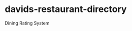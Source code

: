 # davids-restaurant-directory
Dining Rating System
<!DOCTYPE html>
<html lang="en">
<head>
    <meta charset="UTF-8">
    <meta name="viewport" content="width=device-width, initial-scale=1.0">
    <title>David's Restaurant Directory</title>
    <script src="https://unpkg.com/react@18/umd/react.production.min.js"></script>
    <script src="https://unpkg.com/react-dom@18/umd/react-dom.production.min.js"></script>
    <script src="https://unpkg.com/@babel/standalone/babel.min.js"></script>
    <script src="https://unpkg.com/lucide@latest/dist/umd/lucide.js"></script>
    <script src="https://cdn.tailwindcss.com"></script>
    <style>
        /* PWA styles for better mobile experience */
        body {
            -webkit-touch-callout: none;
            -webkit-user-select: none;
            -khtml-user-select: none;
            -moz-user-select: none;
            -ms-user-select: none;
            user-select: none;
            -webkit-tap-highlight-color: transparent;
        }
        
        input[type="text"], input[type="range"] {
            -webkit-user-select: text;
            -moz-user-select: text;
            -ms-user-select: text;
            user-select: text;
        }

        /* Custom slider styles */
        input[type="range"] {
            -webkit-appearance: none;
            appearance: none;
            background: transparent;
            cursor: pointer;
        }

        input[type="range"]::-webkit-slider-track {
            background: #e5e7eb;
            height: 8px;
            border-radius: 4px;
        }

        input[type="range"]::-webkit-slider-thumb {
            -webkit-appearance: none;
            appearance: none;
            background: #3b82f6;
            height: 20px;
            width: 20px;
            border-radius: 50%;
            cursor: pointer;
        }

        input[type="range"]::-moz-range-track {
            background: #e5e7eb;
            height: 8px;
            border-radius: 4px;
            border: none;
        }

        input[type="range"]::-moz-range-thumb {
            background: #3b82f6;
            height: 20px;
            width: 20px;
            border-radius: 50%;
            cursor: pointer;
            border: none;
        }
    </style>
</head>
<body>
    <div id="root"></div>

    <script type="text/babel">
        const { useState } = React;
        const { Star, Plus, Utensils, DollarSign, Heart, AlertTriangle, Package } = lucide;

        const RestaurantRatingApp = () => {
            const [restaurants, setRestaurants] = useState([]);
            const [showAddForm, setShowAddForm] = useState(false);
            const [newRestaurant, setNewRestaurant] = useState({
                name: '',
                location: '',
                isTakeout: false,
                foodQuality: 5,
                annoyanceLevel: 5,
                travelsWell: 5,
                tasteToPrice: 5,
                wantToReturn: 5
            });

            const handleAddRestaurant = () => {
                if (newRestaurant.name.trim()) {
                    const totalScore = newRestaurant.foodQuality + 
                        (newRestaurant.isTakeout ? newRestaurant.travelsWell : newRestaurant.annoyanceLevel) + 
                        newRestaurant.tasteToPrice + 
                        newRestaurant.wantToReturn;
                    const restaurantWithScore = {
                        ...newRestaurant,
                        id: Date.now(),
                        totalScore,
                        dateAdded: new Date().toLocaleDateString()
                    };
                    setRestaurants([restaurantWithScore, ...restaurants]);
                    setNewRestaurant({
                        name: '',
                        location: '',
                        isTakeout: false,
                        foodQuality: 5,
                        annoyanceLevel: 5,
                        travelsWell: 5,
                        tasteToPrice: 5,
                        wantToReturn: 5
                    });
                    setShowAddForm(false);
                }
            };

            const getScoreColor = (score) => {
                if (score >= 32) return 'text-green-600 bg-green-100';
                if (score >= 24) return 'text-yellow-600 bg-yellow-100';
                return 'text-red-600 bg-red-100';
            };

            const ScoreSlider = ({ label, value, onChange, icon: Icon }) => (
                React.createElement('div', { className: 'mb-4' },
                    React.createElement('div', { className: 'flex items-center mb-2' },
                        React.createElement(Icon, { className: 'w-4 h-4 mr-2 text-gray-600' }),
                        React.createElement('label', { className: 'text-sm font-medium text-gray-700' }, label),
                        React.createElement('span', { className: 'ml-auto text-sm font-bold text-blue-600' }, `${value}/10`)
                    ),
                    React.createElement('input', {
                        type: 'range',
                        min: '1',
                        max: '10',
                        value: value,
                        onChange: (e) => onChange(parseInt(e.target.value)),
                        className: 'w-full h-2 bg-gray-200 rounded-lg appearance-none cursor-pointer'
                    })
                )
            );

            return React.createElement('div', { className: 'max-w-4xl mx-auto p-6 bg-gray-50 min-h-screen' },
                React.createElement('div', { className: 'bg-white rounded-lg shadow-lg p-6 mb-6' },
                    React.createElement('div', { className: 'flex items-center justify-between mb-6' },
                        React.createElement('div', { className: 'flex items-center' },
                            React.createElement(Utensils, { className: 'w-8 h-8 mr-3 text-orange-500' }),
                            React.createElement('h1', { className: 'text-3xl font-bold text-gray-800' }, "David's Restaurant Directory")
                        ),
                        React.createElement('button', {
                            onClick: () => setShowAddForm(!showAddForm),
                            className: 'flex items-center px-4 py-2 bg-blue-600 text-white rounded-lg hover:bg-blue-700 transition-colors'
                        },
                            React.createElement(Plus, { className: 'w-4 h-4 mr-2' }),
                            'Add Restaurant'
                        )
                    ),

                    restaurants.length > 0 && React.createElement('div', { className: 'mb-6 p-4 bg-blue-50 rounded-lg' },
                        React.createElement('h3', { className: 'text-lg font-semibold text-gray-800 mb-2' }, 'Database Stats'),
                        React.createElement('div', { className: 'grid grid-cols-2 md:grid-cols-4 gap-4 text-center' },
                            React.createElement('div', null,
                                React.createElement('div', { className: 'text-2xl font-bold text-blue-600' }, restaurants.length),
                                React.createElement('div', { className: 'text-sm text-gray-600' }, 'Total Restaurants')
                            ),
                            React.createElement('div', null,
                                React.createElement('div', { className: 'text-2xl font-bold text-green-600' },
                                    Math.round(restaurants.reduce((sum, r) => sum + r.totalScore, 0) / restaurants.length)
                                ),
                                React.createElement('div', { className: 'text-sm text-gray-600' }, 'Average Score')
                            ),
                            React.createElement('div', null,
                                React.createElement('div', { className: 'text-2xl font-bold text-purple-600' },
                                    Math.max(...restaurants.map(r => r.totalScore))
                                ),
                                React.createElement('div', { className: 'text-sm text-gray-600' }, 'Highest Score')
                            ),
                            React.createElement('div', null,
                                React.createElement('div', { className: 'text-2xl font-bold text-orange-600' },
                                    restaurants.filter(r => r.wantToReturn >= 8).length
                                ),
                                React.createElement('div', { className: 'text-sm text-gray-600' }, 'Want to Return')
                            )
                        )
                    ),

                    showAddForm && React.createElement('div', { className: 'bg-gray-50 p-6 rounded-lg mb-6' },
                        React.createElement('h2', { className: 'text-xl font-semibold mb-4 text-gray-800' }, 'Add New Restaurant'),
                        
                        React.createElement('div', { className: 'grid md:grid-cols-2 gap-4 mb-4' },
                            React.createElement('input', {
                                type: 'text',
                                placeholder: 'Restaurant Name',
                                value: newRestaurant.name,
                                onChange: (e) => setNewRestaurant({...newRestaurant, name: e.target.value}),
                                className: 'px-4 py-2 border border-gray-300 rounded-lg focus:ring-2 focus:ring-blue-500 focus:border-transparent'
                            }),
                            React.createElement('input', {
                                type: 'text',
                                placeholder: 'Location (optional)',
                                value: newRestaurant.location,
                                onChange: (e) => setNewRestaurant({...newRestaurant, location: e.target.value}),
                                className: 'px-4 py-2 border border-gray-300 rounded-lg focus:ring-2 focus:ring-blue-500 focus:border-transparent'
                            })
                        ),

                        React.createElement('div', { className: 'mb-6 p-4 bg-white rounded-lg border' },
                            React.createElement('div', { className: 'flex items-center' },
                                React.createElement(Package, { className: 'w-5 h-5 mr-2 text-gray-600' }),
                                React.createElement('label', { className: 'text-sm font-medium text-gray-700 mr-4' }, 'Is this takeout?'),
                                React.createElement('div', { className: 'flex items-center space-x-4' },
                                    React.createElement('label', { className: 'flex items-center' },
                                        React.createElement('input', {
                                            type: 'radio',
                                            name: 'takeout',
                                            checked: !newRestaurant.isTakeout,
                                            onChange: () => setNewRestaurant({...newRestaurant, isTakeout: false}),
                                            className: 'mr-2'
                                        }),
                                        React.createElement('span', { className: 'text-sm' }, 'No (Dine-in)')
                                    ),
                                    React.createElement('label', { className: 'flex items-center' },
                                        React.createElement('input', {
                                            type: 'radio',
                                            name: 'takeout',
                                            checked: newRestaurant.isTakeout,
                                            onChange: () => setNewRestaurant({...newRestaurant, isTakeout: true}),
                                            className: 'mr-2'
                                        }),
                                        React.createElement('span', { className: 'text-sm' }, 'Yes (Takeout)')
                                    )
                                )
                            )
                        ),

                        React.createElement('div', { className: 'grid md:grid-cols-2 gap-6' },
                            React.createElement('div', null,
                                React.createElement(ScoreSlider, {
                                    label: 'Was the Food Good?',
                                    value: newRestaurant.foodQuality,
                                    onChange: (value) => setNewRestaurant({...newRestaurant, foodQuality: value}),
                                    icon: Utensils
                                }),
                                newRestaurant.isTakeout ? 
                                    React.createElement(ScoreSlider, {
                                        label: 'Travels Well',
                                        value: newRestaurant.travelsWell,
                                        onChange: (value) => setNewRestaurant({...newRestaurant, travelsWell: value}),
                                        icon: Package
                                    }) :
                                    React.createElement(ScoreSlider, {
                                        label: 'Annoyance Level (10 = least annoying)',
                                        value: newRestaurant.annoyanceLevel,
                                        onChange: (value) => setNewRestaurant({...newRestaurant, annoyanceLevel: value}),
                                        icon: AlertTriangle
                                    })
                            ),
                            React.createElement('div', null,
                                React.createElement(ScoreSlider, {
                                    label: 'Taste to Price Scale',
                                    value: newRestaurant.tasteToPrice,
                                    onChange: (value) => setNewRestaurant({...newRestaurant, tasteToPrice: value}),
                                    icon: DollarSign
                                }),
                                React.createElement(ScoreSlider, {
                                    label: 'Do I Want to Go Back?',
                                    value: newRestaurant.wantToReturn,
                                    onChange: (value) => setNewRestaurant({...newRestaurant, wantToReturn: value}),
                                    icon: Heart
                                })
                            )
                        ),

                        React.createElement('div', { className: 'flex items-center justify-between mt-6' },
                            React.createElement('div', { className: 'text-lg font-semibold text-gray-700' },
                                'Total Score: ',
                                React.createElement('span', { className: 'text-blue-600' },
                                    `${newRestaurant.foodQuality + 
                                       (newRestaurant.isTakeout ? newRestaurant.travelsWell : newRestaurant.annoyanceLevel) + 
                                       newRestaurant.tasteToPrice + 
                                       newRestaurant.wantToReturn}/40`
                                )
                            ),
                            React.createElement('div', { className: 'flex gap-3' },
                                React.createElement('button', {
                                    onClick: () => setShowAddForm(false),
                                    className: 'px-4 py-2 text-gray-600 border border-gray-300 rounded-lg hover:bg-gray-50'
                                }, 'Cancel'),
                                React.createElement('button', {
                                    onClick: handleAddRestaurant,
                                    className: 'px-6 py-2 bg-green-600 text-white rounded-lg hover:bg-green-700 transition-colors'
                                }, 'Save Restaurant')
                            )
                        )
                    )
                ),

                restaurants.length === 0 ? 
                    React.createElement('div', { className: 'text-center py-12 bg-white rounded-lg shadow' },
                        React.createElement(Utensils, { className: 'w-16 h-16 mx-auto text-gray-400 mb-4' }),
                        React.createElement('h3', { className: 'text-xl font-semibold text-gray-600 mb-2' }, 'No restaurants yet!'),
                        React.createElement('p', { className: 'text-gray-500 mb-4' }, 'Start building your personal restaurant database by adding your first restaurant.'),
                        React.createElement('button', {
                            onClick: () => setShowAddForm(true),
                            className: 'px-6 py-3 bg-blue-600 text-white rounded-lg hover:bg-blue-700 transition-colors'
                        }, 'Add Your First Restaurant')
                    ) :
                    React.createElement('div', { className: 'space-y-4' },
                        restaurants.map((restaurant) =>
                            React.createElement('div', { key: restaurant.id, className: 'bg-white rounded-lg shadow p-6' },
                                React.createElement('div', { className: 'flex justify-between items-start mb-4' },
                                    React.createElement('div', null,
                                        React.createElement('div', { className: 'flex items-center mb-1' },
                                            React.createElement('h3', { className: 'text-xl font-bold text-gray-800' }, restaurant.name),
                                            restaurant.isTakeout && React.createElement('span', { 
                                                className: 'ml-2 px-2 py-1 bg-orange-100 text-orange-800 text-xs rounded-full' 
                                            }, 'Takeout')
                                        ),
                                        restaurant.location && React.createElement('p', { className: 'text-gray-600' }, restaurant.location),
                                        React.createElement('p', { className: 'text-sm text-gray-500' }, `Added: ${restaurant.dateAdded}`)
                                    ),
                                    React.createElement('div', { 
                                        className: `px-4 py-2 rounded-full font-bold text-lg ${getScoreColor(restaurant.totalScore)}` 
                                    }, `${restaurant.totalScore}/40`)
                                ),
                                
                                React.createElement('div', { className: 'grid grid-cols-2 md:grid-cols-4 gap-4' },
                                    React.createElement('div', { className: 'text-center p-3 bg-blue-50 rounded-lg' },
                                        React.createElement(Utensils, { className: 'w-6 h-6 mx-auto mb-1 text-blue-600' }),
                                        React.createElement('div', { className: 'font-semibold text-blue-800' }, `${restaurant.foodQuality}/10`),
                                        React.createElement('div', { className: 'text-xs text-gray-600' }, 'Food Quality')
                                    ),
                                    restaurant.isTakeout ? 
                                        React.createElement('div', { className: 'text-center p-3 bg-purple-50 rounded-lg' },
                                            React.createElement(Package, { className: 'w-6 h-6 mx-auto mb-1 text-purple-600' }),
                                            React.createElement('div', { className: 'font-semibold text-purple-800' }, `${restaurant.travelsWell}/10`),
                                            React.createElement('div', { className: 'text-xs text-gray-600' }, 'Travels Well')
                                        ) :
                                        React.createElement('div', { className: 'text-center p-3 bg-orange-50 rounded-lg' },
                                            React.createElement(AlertTriangle, { className: 'w-6 h-6 mx-auto mb-1 text-orange-600' }),
                                            React.createElement('div', { className: 'font-semibold text-orange-800' }, `${restaurant.annoyanceLevel}/10`),
                                            React.createElement('div', { className: 'text-xs text-gray-600' }, 'Low Annoyance')
                                        ),
                                    React.createElement('div', { className: 'text-center p-3 bg-green-50 rounded-lg' },
                                        React.createElement(DollarSign, { className: 'w-6 h-6 mx-auto mb-1 text-green-600' }),
                                        React.createElement('div', { className: 'font-semibold text-green-800' }, `${restaurant.tasteToPrice}/10`),
                                        React.createElement('div', { className: 'text-xs text-gray-600' }, 'Value')
                                    ),
                                    React.createElement('div', { className: 'text-center p-3 bg-red-50 rounded-lg' },
                                        React.createElement(Heart, { className: 'w-6 h-6 mx-auto mb-1 text-red-600' }),
                                        React.createElement('div', { className: 'font-semibold text-red-800' }, `${restaurant.wantToReturn}/10`),
                                        React.createElement('div', { className: 'text-xs text-gray-600' }, 'Return Desire')
                                    )
                                )
                            )
                        )
                    )
            );
        };

        ReactDOM.render(React.createElement(RestaurantRatingApp), document.getElementById('root'));
    </script>
</body>
</html>
Add Restaurant Directory App

